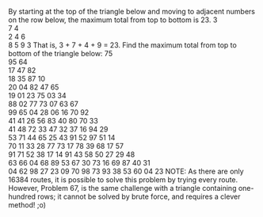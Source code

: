   By starting at the top of the triangle below and moving to adjacent numbers on the row below, the maximum total from top to bottom is 23.  3<br />  7 4<br />  2 4 6<br />  8 5 9 3  That is, 3 + 7 + 4 + 9 = 23.  Find the maximum total from top to bottom of the triangle below:  75<br />  95 64<br />  17 47 82<br />  18 35 87 10<br />  20 04 82 47 65<br />  19 01 23 75 03 34<br />  88 02 77 73 07 63 67<br />  99 65 04 28 06 16 70 92<br />  41 41 26 56 83 40 80 70 33<br />  41 48 72 33 47 32 37 16 94 29<br />  53 71 44 65 25 43 91 52 97 51 14<br />  70 11 33 28 77 73 17 78 39 68 17 57<br />  91 71 52 38 17 14 91 43 58 50 27 29 48<br />  63 66 04 68 89 53 67 30 73 16 69 87 40 31<br />  04 62 98 27 23 09 70 98 73 93 38 53 60 04 23  NOTE: As there are only 16384 routes, it is possible to solve this problem by trying every route. However, Problem 67, is the same challenge with a triangle containing one-hundred rows; it cannot be solved by brute force, and requires a clever method! ;o)  